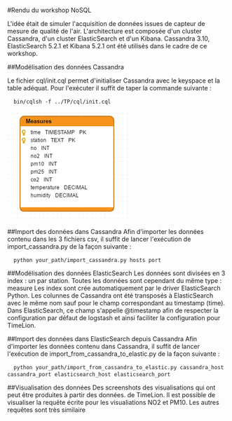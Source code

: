 #Rendu du workshop NoSQL

L'idée était de simuler l'acquisition de données issues de capteur de mesure de qualité de l'air.
L'architecture est composée d'un cluster Cassandra, d'un cluster ElasticSearch et d'un Kibana.
Cassandra 3.10, ElasticSearch 5.2.1 et Kibana 5.2.1 ont été utilisés dans le cadre de ce workshop.

##Modélisation des données Cassandra

Le fichier cql/init.cql permet d'initialiser Cassandra avec le keyspace et la table adéquat.
Pour l'exécuter il suffit de taper la commande suivante :
```
  bin/cqlsh -f ../TP/cql/init.cql
```
  
![Database model](images/cassandra-diagram.png)
  
##Import des données dans Cassandra
Afin d'importer les données contenu dans les 3 fichiers csv, il suffit de lancer l'exécution de import_cassandra.py de la façon suivante :
```
  python your_path/import_cassandra.py hosts port
```  

##Modélisation des données ElasticSearch
Les données sont divisées en 3 index : un par station. Toutes les données sont cependant du même type : measure
Les index sont crée automatiquement par le driver ElasticSearch Python.
Les colunnes de Cassandra ont été transposés à ElasticSearch avec le même nom sauf pour le champ correspondant au timestamp (time). Dans ElasticSearch, ce champ s'appelle @timestamp afin de respecter la configuration par défaut de logstash et ainsi faciliter la configuration pour TimeLion.
  
##Import des données dans ElasticSearch depuis Cassandra
Afin d'importer les données contenu dans Cassandra, il suffit de lancer l'exécution de import_from_cassandra_to_elastic.py de la façon suivante :
```
  python your_path/import_from_cassandra_to_elastic.py cassandra_host cassandra_port elasticsearch_host elasticsearch_port
```  
  
##Visualisation des données
Des screenshots des visualisations qui ont peut être produites à partir des données. de TimeLion. Il est possible de visualiser la requête écrite pour les visualiations NO2 et PM10. Les autres requêtes sont très similaire
